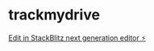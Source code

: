 # trackmydrive

[Edit in StackBlitz next generation editor ⚡️](https://stackblitz.com/~/github.com/RajeshKalidandi/trackmydrive)